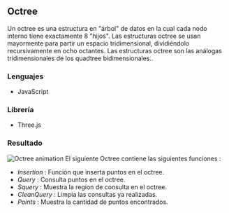 ## Octree
Un octree es una estructura en "árbol" de datos en la cual cada nodo interno tiene exactamente 8 "hijos". Las estructuras octree se usan mayormente para partir un espacio tridimensional, dividiéndolo recursivamente en ocho octantes. Las estructuras octree son las análogas tridimensionales de los quadtree bidimensionales..

### Lenguajes
- JavaScript

### Librería
- Three.js

### Resultado
![Octree animation](/Examen01/imgs/octree.gif)
El siguiente Octree contiene las siguientes funciones :
- *Insertion* : Función que inserta puntos en el octree.
- *Query* : Consulta puntos en el octree.
- *Squery* : Muestra la region de consulta en el octree.
- *CleanQuery* : Limpia las consultas ya realizadas.
- *Points* : Muestra la cantidad de puntos encontrados.
